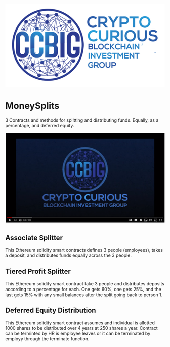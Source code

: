 
![CCBIG](./images/ccbig_web_logo_transparent.png)

# MoneySplits
3 Contracts and methods for splitting and distributing funds. Equally, as a percentage, and deferred equity.  


[![Proof Video](./images/youtube.png)](https://youtu.be/ir2gWW_6zOI)



## Associate Splitter

This Ethereum solidity smart contracts defines 3 people (employees), takes a deposit, and distributes funds equally across the 3 people.

## Tiered Profit Splitter

This Ethereum solidity  smart contract take 3 people and distributes deposits according to a percentage for each. One gets 60%, one gets 25%, and the last gets 15% with any small balances after the split going back to person 1.

## Deferred Equity Distribution

This Ethereum solidity smart contract assumes and individual is allotted 1000 shares to be distributed over 4 years at 250 shares a year. Contract can be terminted by HR is employee leaves or it can be terminated by employy through the terminate function.



